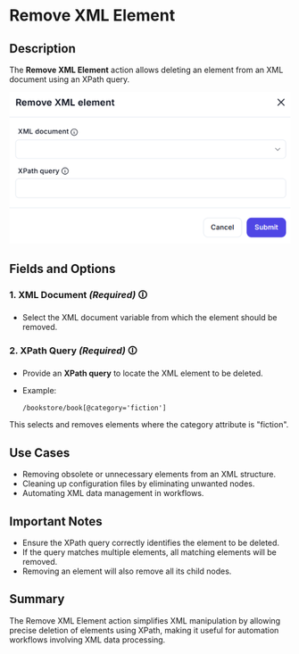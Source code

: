 # Remove XML Element

## Description

The **Remove XML Element** action allows deleting an element from an XML document using an XPath query.

![Remove XML Element UI](remove-xml-element.png)

## Fields and Options  

### **1. XML Document** *(Required)* 🛈  

- Select the XML document variable from which the element should be removed.

### **2. XPath Query** *(Required)* 🛈  

- Provide an **XPath query** to locate the XML element to be deleted.
- Example:  

  ```xpath
  /bookstore/book[@category='fiction']

This selects and removes <book> elements where the category attribute is "fiction".

## Use Cases

- Removing obsolete or unnecessary elements from an XML structure.
- Cleaning up configuration files by eliminating unwanted nodes.
- Automating XML data management in workflows.

## Important Notes

- Ensure the XPath query correctly identifies the element to be deleted.
- If the query matches multiple elements, all matching elements will be removed.
- Removing an element will also remove all its child nodes.

## Summary

The Remove XML Element action simplifies XML manipulation by allowing precise deletion of elements using XPath, making it useful for automation workflows involving XML data processing.